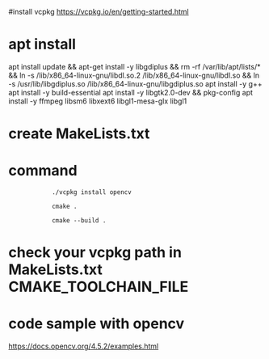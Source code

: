 #install vcpkg
https://vcpkg.io/en/getting-started.html

# apt install

apt install update && apt-get install -y libgdiplus && rm -rf /var/lib/apt/lists/* && ln -s /lib/x86_64-linux-gnu/libdl.so.2 /lib/x86_64-linux-gnu/libdl.so && ln -s /usr/lib/libgdiplus.so /lib/x86_64-linux-gnu/libgdiplus.so
apt install -y g++
apt install -y build-essential
apt install -y libgtk2.0-dev && pkg-config
apt install -y ffmpeg libsm6 libxext6 libgl1-mesa-glx libgl1

# create MakeLists.txt

# command

				./vcpkg install opencv

				cmake .

				cmake --build .

# check your vcpkg path in MakeLists.txt CMAKE_TOOLCHAIN_FILE


# code sample with opencv

https://docs.opencv.org/4.5.2/examples.html
